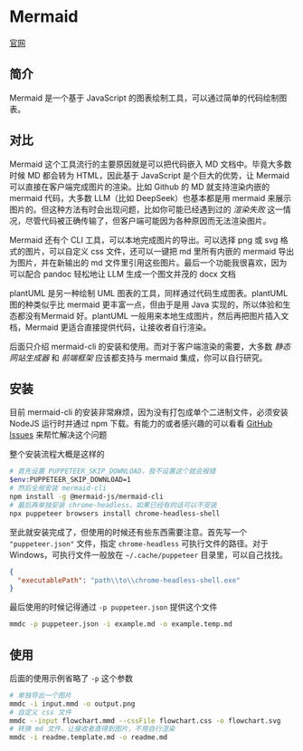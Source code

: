 # Mermaid

[官网](https://github.com/mermaid-js/mermaid-cli)

## 简介

Mermaid 是一个基于 JavaScript 的图表绘制工具，可以通过简单的代码绘制图表。

## 对比

Mermaid 这个工具流行的主要原因就是可以把代码嵌入 MD 文档中。毕竟大多数时候 MD 都会转为 HTML，因此基于 JavaScript 是个巨大的优势，让 Mermaid 可以直接在客户端完成图片的渲染。比如 Github 的 MD 就支持渲染内嵌的 mermaid 代码，大多数 LLM（比如 DeepSeek）也基本都是用 mermaid 来展示图片的。但这种方法有时会出现问题，比如你可能已经遇到过的 *渲染失败* 这一情况，尽管代码被正确传输了，但客户端可能因为各种原因而无法渲染图片。

Mermaid 还有个 CLI 工具，可以本地完成图片的导出。可以选择 png 或 svg 格式的图片，可以自定义 css 文件，还可以一键把 md 里所有内嵌的 mermaid 导出为图片，并在新输出的 md 文件里引用这些图片。最后一个功能我很喜欢，因为可以配合 pandoc 轻松地让 LLM 生成一个图文并茂的 docx 文档

plantUML 是另一种绘制 UML 图表的工具，同样通过代码生成图表。plantUML 图的种类似乎比 mermaid 更丰富一点，但由于是用 Java 实现的，所以体验和生态都没有Mermaid 好。plantUML 一般用来本地生成图片，然后再把图片插入文档，Mermaid 更适合直接提供代码，让接收者自行渲染。

后面只介绍 mermaid-cli 的安装和使用。而对于客户端渲染的需要，大多数 *静态网站生成器* 和 *前端框架* 应该都支持与 mermaid 集成，你可以自行研究。

## 安装

目前 mermaid-cli 的安装非常麻烦，因为没有打包成单个二进制文件，必须安装 NodeJS 运行时并通过 npm 下载。有能力的或者感兴趣的可以看看 [GitHub Issues](https://github.com/mermaid-js/mermaid-cli/issues/467) 来帮忙解决这个问题

整个安装流程大概是这样的

```sh
# 首先设置 PUPPETEER_SKIP_DOWNLOAD，我不设置这个就会报错
$env:PUPPETEER_SKIP_DOWNLOAD=1
# 然后全局安装 mermaid-cli
npm install -g @mermaid-js/mermaid-cli
# 最后再单独安装 chrome-headless，如果已经有的话可以不安装
npx puppeteer browsers install chrome-headless-shell
```

至此就安装完成了，但使用的时候还有些东西需要注意。首先写一个 `"puppeteer.json"` 文件，指定 `chrome-headless` 可执行文件的路径。对于 Windows，可执行文件一般放在 `~/.cache/puppeteer` 目录里，可以自己找找。

```json
{
  "executablePath": "path\\to\\chrome-headless-shell.exe"
}
```

最后使用的时候记得通过 `-p puppeteer.json` 提供这个文件

```sh
mmdc -p puppeteer.json -i example.md -o example.temp.md
```

## 使用

后面的使用示例省略了 `-p` 这个参数

```sh
# 单独导出一个图片
mmdc -i input.mmd -o output.png
# 自定义 css 文件
mmdc --input flowchart.mmd --cssFile flowchart.css -o flowchart.svg
# 转换 md 文件，让接收者直得到图片，不用自行渲染
mmdc -i readme.template.md -o readme.md
```
